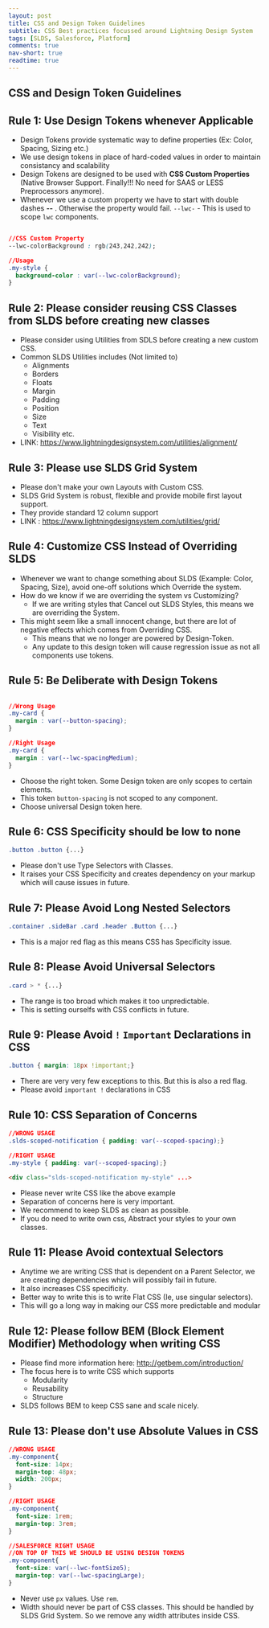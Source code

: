 ```yaml
---
layout: post
title: CSS and Design Token Guidelines
subtitle: CSS Best practices focussed around Lightning Design System
tags: [SLDS, Salesforce, Platform]
comments: true
nav-short: true
readtime: true
---
```


## CSS and Design Token Guidelines

## Rule 1: Use Design Tokens whenever Applicable

* Design Tokens provide systematic way to define properties (Ex: Color, Spacing, Sizing etc.)
* We use design tokens in place of hard-coded values in order to maintain consistancy and scalability
* Design Tokens are designed to be used with **CSS Custom Properties** (Native Browser Support. Finally!!! No need for SAAS or LESS Preprocessors anymore).
* Whenever we use a custom property we have to start with double dashes **--** . Otherwise the property would fail. `--lwc-` - This is used to scope `lwc` components.

```css

//CSS Custom Property
--lwc-colorBackground : rgb(243,242,242);

//Usage
.my-style {
  background-color : var(--lwc-colorBackground);
}

```

## Rule 2: Please consider reusing CSS Classes from SLDS before creating new classes

* Please consider using Utilities from SDLS before creating a new custom CSS.
* Common SLDS Utilities includes (Not limited to)
  * Alignments
  * Borders
  * Floats
  * Margin
  * Padding
  * Position
  * Size
  * Text
  * Visibility etc.
* LINK: https://www.lightningdesignsystem.com/utilities/alignment/


## Rule 3: Please use SLDS Grid System

* Please don't make your own Layouts with Custom CSS.
* SLDS Grid System is robust, flexible and provide mobile first layout support.
* They provide standard 12 column support
* LINK : https://www.lightningdesignsystem.com/utilities/grid/

## Rule 4: Customize CSS Instead of Overriding SLDS

* Whenever we want to change something about SLDS (Example: Color, Spacing, Size), avoid one-off solutions which Override the system.
* How do we know if we are overriding the system vs Customizing?
  * If we are writing styles that Cancel out SLDS Styles, this means we are overriding the System.
* This might seem like a small innocent change, but there are lot of negative effects which comes from Overriding CSS.
  * This means that we no longer are powered by Design-Token.
  * Any update to this design token will cause regression issue as not all components use tokens.
  
## Rule 5: Be Deliberate with Design Tokens

```css

//Wrong Usage
.my-card {
  margin : var(--button-spacing);
}

//Right Usage
.my-card {
  margin : var(--lwc-spacingMedium);
}
```

* Choose the right token. Some Design token are only scopes to certain elements.
* This token `button-spacing` is not scoped to any component.
* Choose universal Design token here.

## Rule 6: CSS Specificity should be low to none

```css
.button .button {...}
```

* Please don't use Type Selectors with Classes.
* It raises your CSS Specificity and creates dependency on your markup which will cause issues in future.

## Rule 7: Please Avoid Long Nested Selectors

```css
.container .sideBar .card .header .Button {...}
```
* This is a major red flag as this means CSS has Specificity issue.

## Rule 8: Please Avoid Universal Selectors

```css
.card > * {...}
```
* The range is too broad which makes it too unpredictable.
* This is setting ourselfs with CSS conflicts in future.


## Rule 9: Please Avoid `!` `Important` Declarations in CSS

```css
.button { margin: 18px !important;}
```
* There are very very few exceptions to this. But this is also a red flag.
* Please avoid `important !` declarations in CSS

## Rule 10: CSS Separation of Concerns

```css
//WRONG USAGE
.slds-scoped-notification { padding: var(--scoped-spacing);}

//RIGHT USAGE
.my-style { padding: var(--scoped-spacing);}
```

```html
<div class="slds-scoped-notification my-style" ...>
```
* Please never write CSS like the above example
* Separation of concerns here is very important.
* We recommend to keep SLDS as clean as possible.
* If you do need to write own css, Abstract your styles to your own classes.

## Rule 11: Please Avoid contextual Selectors

* Anytime we are writing CSS that is dependent on a Parent Selector, we are creating dependencies which will possibly fail in future.
* It also increases CSS specificity.
* Better way to write this is to write Flat CSS (Ie, use singular selectors).
* This will go a long way in making our CSS more predictable and modular

## Rule 12: Please follow BEM (Block Element Modifier) Methodology when writing CSS

* Please find more information here: http://getbem.com/introduction/
* The focus here is to write CSS which supports
  * Modularity
  * Reusability
  * Structure
* SLDS follows BEM to keep CSS sane and scale nicely.

## Rule 13: Please don't use Absolute Values in CSS

```css
//WRONG USAGE
.my-component{
  font-size: 14px;
  margin-top: 48px;
  width: 200px;
}

//RIGHT USAGE
.my-component{
  font-size: 1rem;
  margin-top: 3rem;
}

//SALESFORCE RIGHT USAGE
//ON TOP OF THIS WE SHOULD BE USING DESIGN TOKENS
.my-component{
  font-size: var(--lwc-fontSize5);
  margin-top: var(--lwc-spacingLarge);
}

```
* Never use `px` values. Use `rem`.
* Width should never be part of CSS classes. This should be handled by SLDS Grid System. So we remove any width attributes inside CSS.

